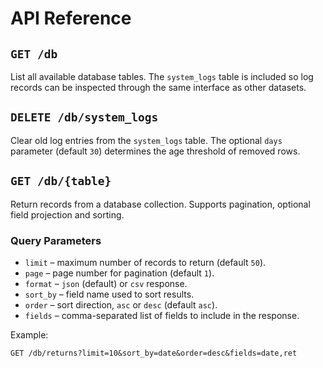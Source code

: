 # API Reference

## `GET /db`

List all available database tables. The `system_logs` table is included so log
records can be inspected through the same interface as other datasets.

## `DELETE /db/system_logs`

Clear old log entries from the `system_logs` table. The optional `days`
parameter (default `30`) determines the age threshold of removed rows.

## `GET /db/{table}`

Return records from a database collection. Supports pagination, optional field
projection and sorting.

### Query Parameters

- `limit` – maximum number of records to return (default `50`).
- `page` – page number for pagination (default `1`).
- `format` – `json` (default) or `csv` response.
- `sort_by` – field name used to sort results.
- `order` – sort direction, `asc` or `desc` (default `asc`).
- `fields` – comma-separated list of fields to include in the response.

Example:

```
GET /db/returns?limit=10&sort_by=date&order=desc&fields=date,ret
```

